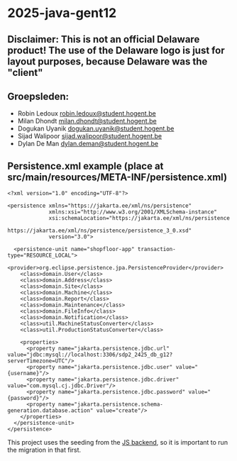 # 2025-java-gent12
## Disclaimer: This is not an official Delaware product! The use of the Delaware logo is just for layout purposes, because Delaware was the "client"

## Groepsleden:
- Robin Ledoux [robin.ledoux@student.hogent.be](mailto:robin.ledoux@student.hogent.be)
- Milan Dhondt [milan.dhondt@student.hogent.be](mailto:milan.dhondt@student.hogent.be)
- Dogukan Uyanik [dogukan.uyanik@student.hogent.be](mailto:dogukan.uyanik@student.hogent.be)
- Sijad Walipoor [sijad.walipoor@student.hogent.be](mailto:sijad.walipoor@student.hogent.be)
- Dylan De Man [dylan.deman@student.hogent.be](mailto:dylan.deman@student.hogent.be) 


## Persistence.xml example (place at src/main/resources/META-INF/persistence.xml)

```
<?xml version="1.0" encoding="UTF-8"?>

<persistence xmlns="https://jakarta.ee/xml/ns/persistence"
             xmlns:xsi="http://www.w3.org/2001/XMLSchema-instance"
             xsi:schemaLocation="https://jakarta.ee/xml/ns/persistence 
             https://jakarta.ee/xml/ns/persistence/persistence_3_0.xsd"
             version="3.0">
    
  <persistence-unit name="shopfloor-app" transaction-type="RESOURCE_LOCAL">
    <provider>org.eclipse.persistence.jpa.PersistenceProvider</provider>
    <class>domain.User</class>
    <class>domain.Address</class>
    <class>domain.Site</class>
    <class>domain.Machine</class>
    <class>domain.Report</class>
    <class>domain.Maintenance</class>
    <class>domain.FileInfo</class>
    <class>domain.Notification</class>
    <class>util.MachineStatusConverter</class>
    <class>util.ProductionStatusConverter</class>
    
    <properties>
      <property name="jakarta.persistence.jdbc.url" value="jdbc:mysql://localhost:3306/sdp2_2425_db_g12?serverTimezone=UTC"/>
      <property name="jakarta.persistence.jdbc.user" value="{username}"/> 
      <property name="jakarta.persistence.jdbc.driver" value="com.mysql.cj.jdbc.Driver"/>
      <property name="jakarta.persistence.jdbc.password" value="{password}"/>  
      <property name="jakarta.persistence.schema-generation.database.action" value="create"/>
    </properties>
  </persistence-unit>
</persistence>
```

This project uses the seeding from the [JS backend](https://github.com/DylanDeman/ShopFloorApp_JS_BE), so it is important to run the migration in that first.
